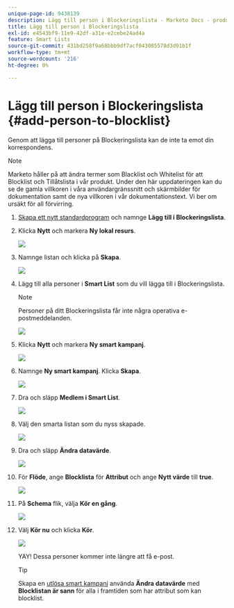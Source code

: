 ```yaml
---
unique-page-id: 9438139
description: Lägg till person i Blockeringslista - Marketo Docs - produktdokumentation
title: Lägg till person i Blockeringslista
exl-id: e4543bf9-11e9-42df-a31e-e2cebe24ad4a
feature: Smart Lists
source-git-commit: 431bd258f9a68bbb9df7acf043085578d3d91b1f
workflow-type: tm+mt
source-wordcount: '216'
ht-degree: 0%

---
```


# Lägg till person i Blockeringslista {#add-person-to-blocklist}

Genom att lägga till personer på Blockeringslista kan de inte ta emot din korrespondens.

>[!NOTE]
>
>Marketo håller på att ändra termer som Blacklist och Whitelist för att Blocklist och Tillåtslista i vår produkt. Under den här uppdateringen kan du se de gamla villkoren i våra användargränssnitt och skärmbilder för dokumentation samt de nya villkoren i vår dokumentationstext. Vi ber om ursäkt för all förvirring.

1. [Skapa ett nytt standardprogram](/help/marketo/product-docs/core-marketo-concepts/programs/creating-programs/create-a-program.md) och namnge **Lägg till i Blockeringslista**.

1. Klicka **Nytt** och markera **Ny lokal resurs**.

   ![](assets/image2015-8-14-11-3a0-3a46.png)

1. Namnge listan och klicka på **Skapa**.

   ![](assets/image2015-8-14-11-3a2-3a26.png)

1. Lägg till alla personer i **Smart List** som du vill lägga till i Blockeringslista.

   >[!NOTE]
   >
   >Personer på ditt Blockeringslista får inte några operativa e-postmeddelanden.

   ![](assets/three-6.png)

1. Klicka **Nytt** och markera **Ny smart kampanj**.

   ![](assets/image2015-8-14-11-3a12-3a35.png)

1. Namnge **Ny smart kampanj**. Klicka **Skapa**.

   ![](assets/image2015-8-14-11-3a13-3a36.png)

1. Dra och släpp **Medlem i Smart List**.

   ![](assets/image2015-8-14-11-3a16-3a34.png)

1. Välj den smarta listan som du nyss skapade.

   ![](assets/image2015-8-14-11-3a17-3a5.png)

1. Dra och släpp **Ändra datavärde**.

   ![](assets/image2015-8-14-11-3a18-3a41.png)

1. För **Flöde**, ange **Blocklista** för **Attribut** och ange **Nytt värde** till **true**.

   ![](assets/image2015-8-14-11-3a21-3a1.png)

1. På **Schema** flik, välja **Kör en gång**.

   ![](assets/ten.png)

1. Välj **Kör nu** och klicka **Kör**.

   ![](assets/image2015-8-14-11-3a24-3a50.png)

   YAY! Dessa personer kommer inte längre att få e-post.

   >[!TIP]
   >
   >Skapa en [utlösa smart kampanj](/help/marketo/product-docs/core-marketo-concepts/smart-campaigns/creating-a-smart-campaign/create-a-new-smart-campaign.md) använda **Ändra datavärde** med **Blocklistan är sann** för alla i framtiden som har attribut som kan blocklist.

